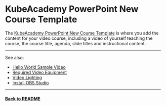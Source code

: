 # KubeAcademy PowerPoint New Course Template

The [KubeAcademy PowerPoint New Course Template](https://drive.google.com/file/d/1hD6-2eKwSTa1WJKSJq_mj3NRS3K_5HOD/view?usp=sharing) is where you add the content for your video course, including a video of yourself teaching the course, the course title, agenda, slide titles and instructional content.

---- 
See also:

- [Hello World Sample Video](hello-world-sample-video.md)
- [Required Video Equipment](required-video-equipment.md)
- [Video Lighting](video-lighting.md)
- [Install OBS Studio](../video-recording-setup/install-obs-studio.md)

----
#### **[Back to README](../README.md)** 

